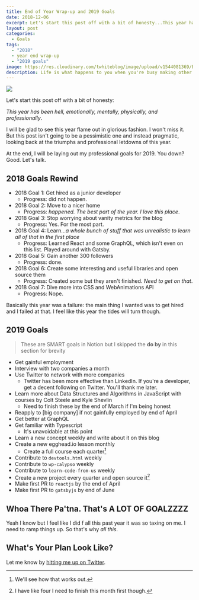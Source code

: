 ```yaml
---
title: End of Year Wrap-up and 2019 Goals
date: 2018-12-06
excerpt: Let's start this post off with a bit of honesty...This year has been hell, emotionally, mentally, physically, and professionally.
layout: post
categories:
  - Goals
tags:
  - "2018"
  - year end wrap-up
  - "2019 goals"
image: https://res.cloudinary.com/twhiteblog/image/upload/v1544081369/End%20of%20Year%20Wrap%20up%20and%202019%20Goals%20Post/goals.jpg
description: Life is what happens to you when you're busy making other plans.
---
```


![](https://res.cloudinary.com/twhiteblog/image/upload/v1544081369/End%20of%20Year%20Wrap%20up%20and%202019%20Goals%20Post/goals.jpg)

Let's start this post off with a bit of honesty:

*This year has been hell, emotionally, mentally, physically, and professionally*.

I will be glad to see this year flame out in glorious fashion. I won't miss it. But this post isn't going to be a pessimistic one and instead pragmatic, looking back at the triumphs and professional letdowns of this year.

At the end, I will be laying out my professional goals for 2019. You down? Good. Let's talk.

## 2018 Goals Rewind

* 2018 Goal 1: Get hired as a junior developer
	* Progress: did not happen.
* 2018 Goal 2: Move to a nicer home
	* Progress: *happened. The best part of the year. I love this place*.
* 2018 Goal 3: Stop worrying about vanity metrics for the blog
	* Progress: Yes. For the most part.
* 2018 Goal 4: Learn...*a whole bunch of stuff that was unrealistic to learn all of that in the first place*
	* Progress: Learned React and some GraphQL, which isn't even on this list. Played around with Gatsby.
* 2018 Goal 5: Gain another 300 followers
	* Progress: done.
* 2018 Goal 6: Create some interesting and useful libraries and open source them
	* Progress: Created some but they aren't finished. *Need to get on that*.
* 2018 Goal 7: Dive more into CSS and WebAnimations API
	* Progress: Nope.       

Basically this year was a failure: the main thing I wanted was to get hired and I failed at that. I feel like this year the tides will turn though.

## 2019 Goals

> These are SMART goals in Notion but I skipped the **do by** in this section for brevity

* Get gainful employment
* Interview with two companies a month
* Use Twitter to network with more companies
	* Twitter has been more effective than LinkedIn. If you're a developer, get a decent following on Twitter. You'll thank me later.
* Learn more about Data Structures and Algorithms in JavaScript with courses by Colt Steele and Kyle Shevlin
	* Need to finish these by the end of March if I'm being honest
* Reapply to [big company] if not gainfully employed by end of April
* Get better at GraphQL
* Get familiar with Typescript
	* It's unavoidable at this point
* Learn a new concept weekly and write about it on this blog
* Create a new egghead.io lesson monthly
	* Create a full course each quarter[^1]
* Contribute to `devtools.html` weekly
* Contribute to `wp-calypso` weekly
* Contribute to `learn-code-from-us` weekly
* Create a new project every quarter and open source it[^2]
* Make first PR to `reactjs` by the end of April
* Make first PR to `gatsbyjs` by end of June

## Whoa There Pa'tna. That's A LOT OF GOALZZZZ

Yeah I know but I feel like I did f all this past year it was so taxing on me. I need to ramp things up. So that's why *all this*.

## What's Your Plan Look Like?

Let me know by [hitting me up on Twitter](https://twitter.com/TiffanyW_412).



[^1]: We'll see how that works out.
[^2]: I have like four I need to finish this month first though.     